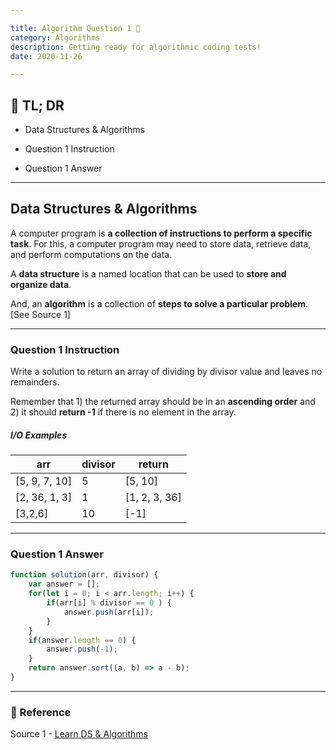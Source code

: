 ```yaml
---

title: Algorithm Question 1 🧬
category: Algorithms
description: Getting ready for algorithmic coding tests!
date: 2020-11-26

---
```


## 🤦 TL; DR

- Data Structures & Algorithms
  
- Question 1 Instruction
  
- Question 1 Answer

---

## Data Structures & Algorithms

A computer program is **a collection of instructions to perform a specific task**. For this, a computer program may need to store data, retrieve data, and perform computations on the data.

A **data structure** is a named location that can be used to **store and organize data**. 

And, an **algorithm** is a collection of **steps to solve a particular problem**. \[See Source 1]

---

### Question 1 Instruction

Write a solution to return an array of dividing by divisor value and leaves no remainders.

Remember that 1) the returned array should be in an **ascending order** and 2) it should **return -1** if there is no element in the array.

##### I/O Examples

| arr           | divisor | return        |
| ------------- | ------- | ------------- |
| \[5, 9, 7, 10] | 5       | \[5, 10]       |
| \[2, 36, 1, 3] | 1       | \[1, 2, 3, 36] |
| \[3,2,6]       | 10      | \[-1]          |

---

### Question 1 Answer

```javascript
function solution(arr, divisor) {
    var answer = [];
    for(let i = 0; i < arr.length; i++) {
        if(arr[i] % divisor == 0 ) {
            answer.push(arr[i]);
        }
    }
    if(answer.length == 0) {
        answer.push(-1);
    }
    return answer.sort((a, b) => a - b);
}
```

---

### 🔗 Reference

Source 1 - [Learn DS & Algorithms](https://www.programiz.com/dsa)